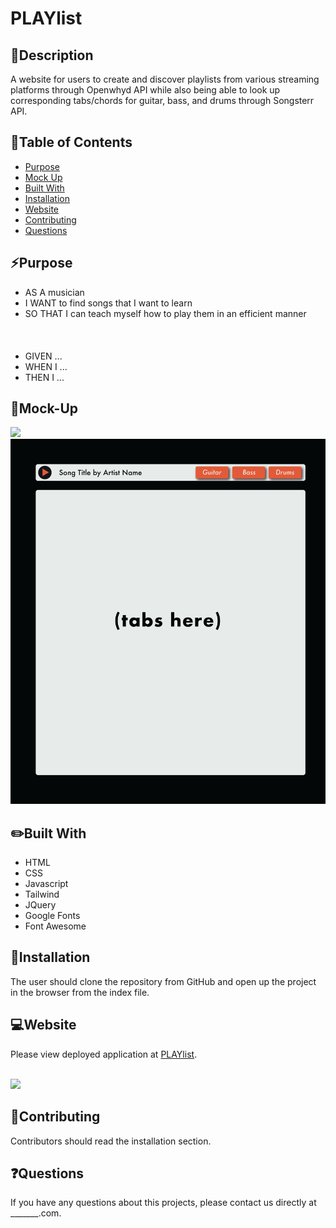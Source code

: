 # PLAYlist


## 💬Description
A website for users to create and discover playlists from various streaming platforms through Openwhyd API while also being able to look up corresponding tabs/chords for guitar, bass, and drums through Songsterr API.


## 📓Table of Contents
* [Purpose](#purpose)
* [Mock Up](#mock-up)
* [Built With](#built_with)
* [Installation](#installation)
* [Website](#website)
* [Contributing](#contributing)
* [Questions](#questions)


## ⚡Purpose 
* AS A musician
* I WANT to find songs that I want to learn
* SO THAT I can teach myself how to play them in an efficient manner
<br></br>
<br></br>
* GIVEN ...
* WHEN I ...
* THEN I ...


## 🎨Mock-Up
![](mockup-1.png)
<br>![](mockup-2.png)</br>


## :pencil2:Built With
* HTML
* CSS
* Javascript
* Tailwind
* JQuery
* Google Fonts
* Font Awesome


## 🔌Installation
The user should clone the repository from GitHub and open up the project in the browser from the index file.


## 💻Website
Please view deployed application at [PLAYlist](https://tpgent01.github.io/weather-dashboard/).

<br>![](website.gif)</br>


## 📌Contributing
Contributors should read the installation section.


## ❓Questions
If you have any questions about this projects, please contact us directly at _______.com. 
